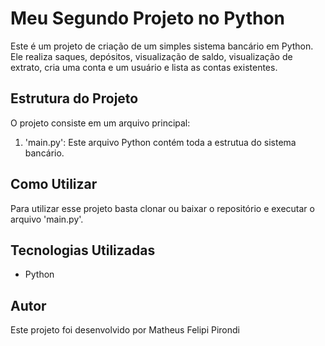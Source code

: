 # Meu Segundo Projeto no Python

Este é um projeto de criação de um simples sistema bancário em Python. Ele realiza saques, depósitos, visualização de saldo, visualização de extrato, cria uma conta e um usuário e lista as contas existentes.

## Estrutura do Projeto

O projeto consiste em um arquivo principal:

1. 'main.py': Este arquivo Python contém toda a estrutua do sistema bancário.

## Como Utilizar

Para utilizar esse projeto basta clonar ou baixar o repositório e executar o arquivo 'main.py'.

## Tecnologias Utilizadas

- Python

## Autor

Este projeto foi desenvolvido por Matheus Felipi Pirondi


